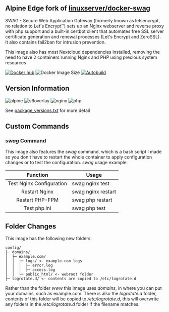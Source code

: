 ## Alpine Edge fork of [linuxserver/docker-swag](https://github.com/linuxserver/docker-swag/)

SWAG - Secure Web Application Gateway (formerly known as letsencrypt, no relation to Let's Encrypt™) sets up an Nginx webserver and reverse proxy with php support and a built-in certbot client that automates free SSL server certificate generation and renewal processes (Let's Encrypt and ZeroSSL). It also contains fail2ban for intrusion prevention.

This image also has most Nextcloud dependencies installed, removing the need to have 2 containers running Nginx and PHP using precious system resources

[![Docker hub](https://img.shields.io/badge/docker%20hub-link-blue?style=for-the-badge&logo=docker)](https://hub.docker.com/repository/docker/vcxpz/swag) ![Docker Image Size](https://img.shields.io/docker/image-size/vcxpz/swag?style=for-the-badge&logo=docker) [![Autobuild](https://img.shields.io/badge/auto%20build-weekly-blue?style=for-the-badge&logo=docker?color=d1aa67)](https://github.com/hydazz/docker-swag/actions?query=workflow%3A%22Docker+Update+CI%22)

## Version Information

![alpine](https://img.shields.io/badge/alpine-edge-0D597F?style=for-the-badge&logo=alpine-linux) ![s6overlay](https://img.shields.io/badge/s6--overlay-2.1.0.2-blue?style=for-the-badge) ![nginx](https://img.shields.io/badge/nginx-1.18.0-269539?style=for-the-badge&logo=nginx) ![php](https://img.shields.io/badge/php-7.4-777BB4?style=for-the-badge&logo=php)

See [package_versions.txt](https://github.com/hydazz/docker-swag/blob/main/package_versions.txt) for more detail

## Custom Commands

### *swag* Command

This image also features the *swag* command, which is a bash script I made so you don't have to restart the whole container to apply configuration changes or to test the configuration.
*swag* usage example:

| Function | Usage |
| :---: | --- |
| Test Nginx Configuration | swag nginx test |
| Restart Nginx | swag nginx restart |
| Restart PHP-FPM | swag php restart |
| Test php.ini | swag php test |

## Folder Changes

This image has the following new folders:

    config/
    ├─ domains/
    │  ├─ example.com/
    │  │  ├─ logs/ <- example.com logs
    │  │  │  ├─ error.log
    │  │  │  ├─ access.log
    │  │  ├─ public_html/ <- webroot folder
    ├─ logrotate.d/ <- contents are copied to /etc/logrotate.d
Rather than the folder *www* this image uses *domains*, in where you can put your domains, such as example.com. There is also the *logrotate.d* folder, contents of this folder will be copied to */etc/logrotate.d*, this will overwrite any folders in the */etc/logrotate.d* folder if the filename matches.

